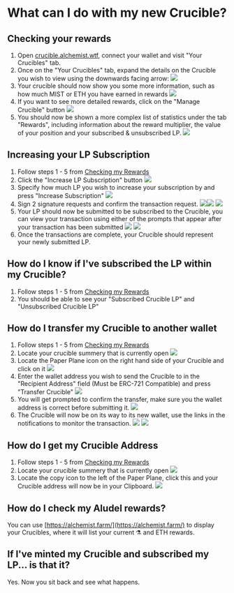 # What can I do with my new Crucible?

## Checking your rewards

1. Open [crucible.alchemist.wtf](./), connect your wallet and visit "Your Crucibles" tab.
2. Once on the "Your Crucibles" tab, expand the details on the Crucible you wish to view using the downwards facing arrow: ![](../../.gitbook/assets/screenshot-2021-05-07-at-12.50.58.png) 
3. Your crucible should now show you some more information, such as how much MIST or ETH you have earned in rewards ![](../../.gitbook/assets/screenshot-2021-05-07-at-12.50.42.png) 
4. If you want to see more detailed rewards, click on the "Manage Crucible" button  ![](../../.gitbook/assets/screenshot-2021-05-07-at-12.51.04.png) 
5. You should now be shown a more complex list of statistics under the tab "Rewards", including information about the reward multiplier, the value of your position and your subscribed & unsubscribed LP.  ![](../../.gitbook/assets/screenshot-2021-05-07-at-12.51.22.png) 

## Increasing your LP Subscription

1. Follow steps 1 - 5 from [Checking my Rewards](what-can-i-do-with-my-new-crucible.md#checking-your-rewards)
2. Click the "Increase LP Subscription" button  ![](../../.gitbook/assets/screenshot-2021-05-07-at-12.51.36.png)
3. Specify how much LP you wish to increase your subscription by and press "Increase Subscription"  ![](../../.gitbook/assets/screenshot-2021-05-07-at-12.51.48.png) 
4. Sign 2 signature requests and confirm the transaction request. ![](../../.gitbook/assets/screenshot-2021-05-07-at-12.51.59.png)![](../../.gitbook/assets/screenshot-2021-05-07-at-12.52.17.png) ![](../../.gitbook/assets/screenshot-2021-05-07-at-12.52.27.png) 
5. Your LP should now be submitted to be subscribed to the Crucible, you can view your transaction using either of the prompts that appear after your transaction has been submitted ![](../../.gitbook/assets/screenshot-2021-05-07-at-13.12.02.png) ![](../../.gitbook/assets/screenshot-2021-05-07-at-13.24.50.png) 
6. Once the transactions are complete, your Crucible should represent your newly submitted LP.

## How do I know if I've subscribed the LP within my Crucible?

1. Follow steps 1 - 5 from [Checking my Rewards](what-can-i-do-with-my-new-crucible.md#checking-your-rewards)
2. You should be able to see your "Subscribed Crucible LP" and "Unsubscribed Crucible LP"

## How do I transfer my Crucible to another wallet

1. Follow steps 1 - 5 from [Checking my Rewards](what-can-i-do-with-my-new-crucible.md#checking-your-rewards)
2. Locate your crucible summery that is currently open  ![](../../.gitbook/assets/screenshot-2021-05-07-at-12.55.42.png)
3. Locate the Paper Plane icon on the right hand side of your Crucible and click on it ![](../../.gitbook/assets/screenshot-2021-05-07-at-12.55.44.png) 
4. Enter the wallet address you wish to send the Crucible to in the "Recipient Address" field \(Must be ERC-721 Compatible\) and press "Transfer Crucible" ![](../../.gitbook/assets/screenshot-2021-05-07-at-12.56.17.png) 
5. You will get prompted to confirm the transfer, make sure you the wallet address is correct before submitting it.  ![](../../.gitbook/assets/screenshot-2021-05-07-at-12.56.27.png) 
6. The Crucible will now be on its way to its new wallet, use the links in the notifications to monitor the transaction.  ![](../../.gitbook/assets/screenshot-2021-05-07-at-13.12.05.png) ![](../../.gitbook/assets/screenshot-2021-05-07-at-13.12.02.png) 

## How do I get my Crucible Address

1. Follow steps 1 - 5 from [Checking my Rewards](what-can-i-do-with-my-new-crucible.md#checking-your-rewards)
2. Locate your crucible summery that is currently open  ![](../../.gitbook/assets/screenshot-2021-05-07-at-12.55.42.png)
3. Locate the copy icon to the left of the Paper Plane, click this and your Crucible address will now be in your Clipboard. ![](../../.gitbook/assets/screenshot-2021-05-07-at-12.55.48.png)

## How do I check my Aludel rewards?

You can use [https://alchemist.farm/](https://alchemist.farm/) to display your Crucibles, where it will list your current ⚗️ and ETH rewards.

## If I've minted my Crucible and subscribed my LP... is that it?

Yes. Now you sit back and see what happens.

#### 

